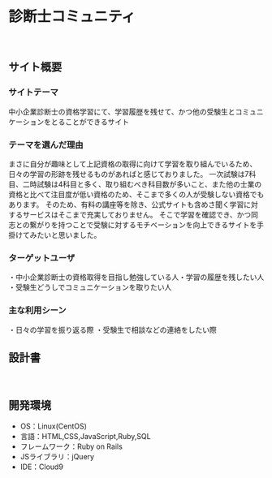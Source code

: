 # 診断士コミュニティ
​
## サイト概要
### サイトテーマ
中小企業診断士の資格学習にて、学習履歴を残せて、かつ他の受験生とコミュニケーションをとることができるサイト
​
### テーマを選んだ理由
まさに自分が趣味として上記資格の取得に向けて学習を取り組んでいるため、日々の学習の形跡を残せるものがあればと感じておりました。
一次試験は7科目、二時試験は4科目と多く、取り組むべき科目数が多いこと、また他の士業の資格と比べて注目度が低い資格のため、そこまで多くの人が受験しない資格でもあります。
そのため、有料の講座等を除き、公式サイトも含めさ聞く学習に対するサービスはそこまで充実しておりません。
そこで学習を確認でき、かつ同志との繋がりを持つことで受験に対するモチベーションを向上できるサイトを手掛けてみたいと思いました。
​
### ターゲットユーザ
​・中小企業診断士の資格取得を目指し勉強している人
​・学習の履歴を残したい人
​・受験生どうしでコミュニケーションを取りたい人

### 主な利用シーン
​・日々の学習を振り返る際
​・受験生で相談などの連絡をしたい際

## 設計書

​
## 開発環境
- OS：Linux(CentOS)
- 言語：HTML,CSS,JavaScript,Ruby,SQL
- フレームワーク：Ruby on Rails
- JSライブラリ：jQuery
- IDE：Cloud9
​

